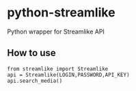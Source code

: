 # python-streamlike

Python wrapper for Streamlike API

## How to use

    from streamlike import Streamlike
    api = Streamlike(LOGIN,PASSWORD,API_KEY)
    api.search_media()